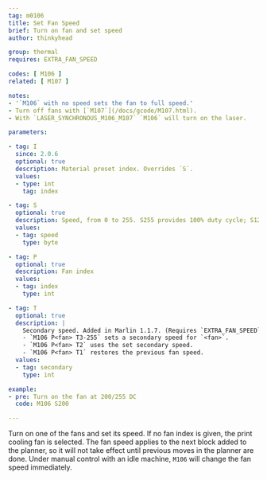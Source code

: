 ```yaml
---
tag: m0106
title: Set Fan Speed
brief: Turn on fan and set speed
author: thinkyhead

group: thermal
requires: EXTRA_FAN_SPEED

codes: [ M106 ]
related: [ M107 ]

notes:
- '`M106` with no speed sets the fan to full speed.'
- Turn off fans with [`M107`](/docs/gcode/M107.html).
- With `LASER_SYNCHRONOUS_M106_M107` `M106` will turn on the laser.

parameters:

- tag: I
  since: 2.0.6
  optional: true
  description: Material preset index. Overrides `S`.
  values:
  - type: int
    tag: index

- tag: S
  optional: true
  description: Speed, from 0 to 255. S255 provides 100% duty cycle; S128 produces 50%.
  values:
  - tag: speed
    type: byte

- tag: P
  optional: true
  description: Fan index
  values:
  - tag: index
    type: int

- tag: T
  optional: true
  description: |
    Secondary speed. Added in Marlin 1.1.7. (Requires `EXTRA_FAN_SPEED`)
    - `M106 P<fan> T3-255` sets a secondary speed for `<fan>`.
    - `M106 P<fan> T2` uses the set secondary speed.
    - `M106 P<fan> T1` restores the previous fan speed.
  values:
  - tag: secondary
    type: int

example:
- pre: Turn on the fan at 200/255 DC
  code: M106 S200

---
```


Turn on one of the fans and set its speed. If no fan index is given, the print cooling fan is selected. The fan speed applies to the next block added to the planner, so it will not take effect until previous moves in the planner are done. Under manual control with an idle machine, `M106` will change the fan speed immediately.
